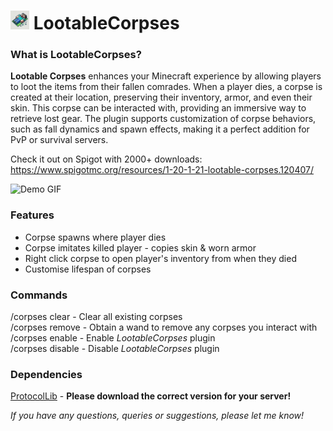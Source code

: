 # <img src="./resources/icon.png" alt="icon" style="width:30px;height:30px;"></img> LootableCorpses

### What is LootableCorpses?
**Lootable Corpses** enhances your Minecraft experience by allowing players to loot the items from their fallen comrades.
When a player dies, a corpse is created at their location, preserving their inventory, armor, and even their skin.
This corpse can be interacted with, providing an immersive way to retrieve lost gear.
The plugin supports customization of corpse behaviors, such as fall dynamics and spawn effects, making it a perfect addition for PvP or survival servers.

Check it out on Spigot with 2000+ downloads: https://www.spigotmc.org/resources/1-20-1-21-lootable-corpses.120407/

![Demo GIF](./resources/demo.gif)

### Features
 - Corpse spawns where player dies
 - Corpse imitates killed player - copies skin & worn armor
 - Right click corpse to open player's inventory from when they died
 - Customise lifespan of corpses

### Commands
/corpses clear - Clear all existing corpses  
/corpses remove - Obtain a wand to remove any corpses you interact with  
/corpses enable - Enable _LootableCorpses_ plugin  
/corpses disable - Disable _LootableCorpses_ plugin  

### Dependencies
<a href="https://www.spigotmc.org/resources/protocollib.1997/">ProtocolLib</a> - **Please download the correct version for your server!**

_If you have any questions, queries or suggestions, please let me know!_
